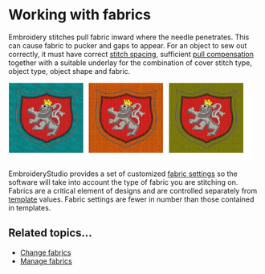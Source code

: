 # Working with fabrics

Embroidery stitches pull fabric inward where the needle penetrates. This can cause fabric to pucker and gaps to appear. For an object to sew out correctly, it must have correct [stitch spacing](../../glossary/glossary#stitch-spacing), sufficient [pull compensation](../../glossary/glossary#pull-compensation) together with a suitable underlay for the combination of cover stitch type, object type, object shape and fabric.

![properties00020.png](assets/properties00020.png)

EmbroideryStudio provides a set of customized [fabric settings](../../glossary/glossary#fabric-settings) so the software will take into account the type of fabric you are stitching on. Fabrics are a critical element of designs and are controlled separately from [template](../../glossary/glossary) values. Fabric settings are fewer in number than those contained in templates.

## Related topics...

- [Change fabrics](Change_fabrics)
- [Manage fabrics](Manage_fabrics)
